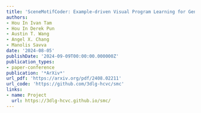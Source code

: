 ```yaml
---
title: 'SceneMotifCoder: Example-driven Visual Program Learning for Generating 3D Object Arrangements'
authors:
- Hou In Ivan Tam
- Hou In Derek Pun
- Austin T. Wang
- Angel X. Chang
- Manolis Savva
date: '2024-08-05'
publishDate: '2024-09-09T00:00:00.000000Z'
publication_types:
- paper-conference
publication: '*ArXiv*'
url_pdf: 'https://arxiv.org/pdf/2408.02211'
url_code: 'https://github.com/3dlg-hcvc/smc'
links:
- name: Project
  url: https://3dlg-hcvc.github.io/smc/
---
```


